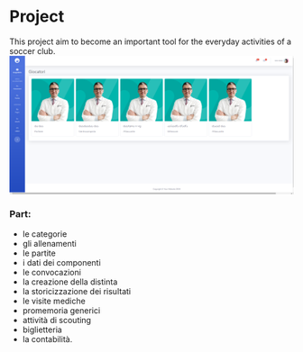 # Project

This project aim to become an important tool for the everyday activities of  a soccer club.
![](static/img/Immagine.png)

### Part:
* le categorie
* gli allenamenti
* le partite
* i dati dei componenti
* le convocazioni
* la creazione della distinta
* la storicizzazione dei risultati
* le visite mediche
* promemoria generici
* attività di scouting 
* biglietteria 
* la contabilità. 
